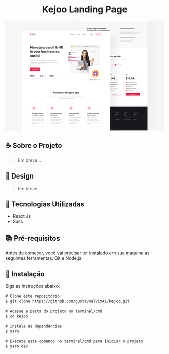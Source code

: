 <h1 align="center">Kejoo Landing Page</h1>

<div align="center" id="top">
  <img src="./github/kejoo-banner.png" alt="Kejoo Banner" />
</div>

## ☕ Sobre o Projeto

> Em breve...

## 🎨 Design

> Em breve...

## 🚀 Tecnologias Utilizadas

- React Js
- Sass

## 📚 Pré-requisitos

Antes de começar, você vai precisar ter instalado em sua máquina as seguintes ferramentas: Git e Node.js.
 
## 💾 Instalação

Siga as instruções abaixo:
  ```
  # Clone este repositório
  $ git clone https://github.com/gustavoalvim41/kejoo.git

  # Acesse a pasta do projeto no terminal/cmd
  $ cd kejoo

  # Instale as dependências
  $ yarn

  # Execute este comando no terminal/cmd para iniciar o projeto
  $ yarn dev

  ```
